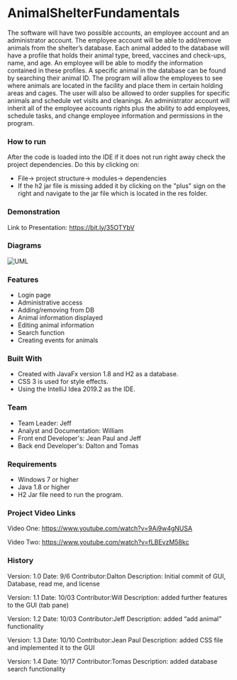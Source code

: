 # AnimalShelterFundamentals

 The  software will have two possible accounts, an employee account and an administrator account. The employee account will be able to add/remove animals from the shelter’s database. Each animal added to the database will have a profile that holds their animal type, breed, vaccines and check-ups, name, and age. An employee will be able to modify the information contained in these profiles. A specific animal in the database can be found by searching their animal ID. The program will allow the employees to see where animals are located in the facility and place them in certain holding areas and cages. The user will also be allowed to order supplies for specific animals and schedule vet visits and cleanings. An administrator account will inherit all of the employee accounts rights plus the ability to add employees, schedule tasks, and change employee information and permissions in the program. 

### How to run
After the code is loaded into the IDE if it does not run right away check the project dependencies. Do this by clicking on:
- File-> project structure-> modules-> dependencies
- If the h2 jar file is missing added it by clicking on the "plus" sign on the right and navigate to the jar file which is located in the res folder. 

### Demonstration
Link to Presentation: https://bit.ly/35OTYbV

### Diagrams

![UML](https://user-images.githubusercontent.com/43663619/67156074-14fd7480-f2e8-11e9-913a-39d9984ad443.PNG)

### Features
- Login page
- Administrative access
- Adding/removing from DB
- Animal information displayed
- Editing animal information
- Search function
- Creating events for animals


### Built With
- Created with JavaFx version 1.8 and H2 as a database.
- CSS 3 is used for style effects.
- Using the IntelliJ Idea 2019.2 as the IDE.


### Team
- Team Leader: Jeff
- Analyst and Documentation: William 
- Front end Developer's: Jean Paul and Jeff
- Back end Developer's: Dalton and Tomas

### Requirements
- Windows 7 or higher
- Java 1.8 or higher
- H2 Jar file need to run the program.

### Project Video Links

Video One:
https://www.youtube.com/watch?v=9Ai9w4gNUSA

Video Two:
https://www.youtube.com/watch?v=fLBEvzM58kc

### History
Version: 1.0 
Date: 9/6 
Contributor:Dalton 
Description: Initial commit of GUI, Database, read me, and license

Version: 1.1 
Date: 10/03 
Contributor:Will 
Description: added further features to the GUI (tab pane)

Version: 1.2 
Date: 10/03 
Contributor:Jeff 
Description: added “add animal” functionality

Version: 1.3 
Date: 10/10 
Contributor:Jean Paul 
Description: added CSS file and implemented it to the GUI

Version: 1.4 
Date: 10/17 
Contributor:Tomas 
Description: added database search functionality






